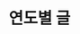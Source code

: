 ---
title: "연도별 글" 
layout: posts                
permalink: /annual-archive
author_profile: true
sidebar:
  nav: "sidebar-category"
---